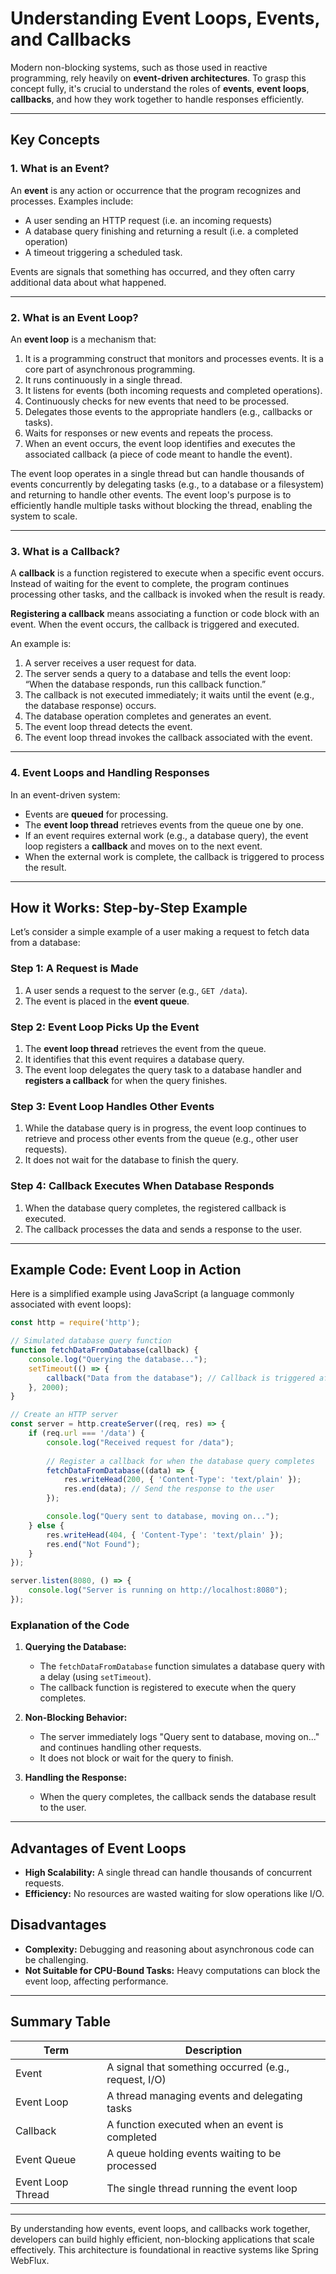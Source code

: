 # Understanding Event Loops, Events, and Callbacks

Modern non-blocking systems, such as those used in reactive programming, rely heavily on **event-driven architectures**. To grasp this concept fully, it's crucial to understand the roles of **events**, **event loops**, **callbacks**, and how they work together to handle responses efficiently.

---

## Key Concepts

### 1. What is an Event?
An **event** is any action or occurrence that the program recognizes and processes. Examples include:

- A user sending an HTTP request (i.e. an incoming requests)
- A database query finishing and returning a result (i.e. a completed operation)
- A timeout triggering a scheduled task.

Events are signals that something has occurred, and they often carry additional data about what happened.

---

### 2. What is an Event Loop?
An **event loop** is a mechanism that:

1. It is a programming construct that monitors and processes events. It is a core part of asynchronous programming. 
2. It runs continuously in a single thread.
3. It listens for events (both incoming requests and completed operations).
4. Continuously checks for new events that need to be processed.
5. Delegates those events to the appropriate handlers (e.g., callbacks or tasks).
6. Waits for responses or new events and repeats the process.
7. When an event occurs, the event loop identifies and executes the associated callback (a piece of code meant to handle the event).

The event loop operates in a single thread but can handle thousands of events concurrently by delegating tasks (e.g., to a database or a filesystem) and returning to handle other events. The event loop's purpose is to efficiently handle multiple tasks without blocking the thread, enabling the system to scale.


---

### 3. What is a Callback?
A **callback** is a function registered to execute when a specific event occurs. Instead of waiting for the event to complete, the program continues processing other tasks, and the callback is invoked when the result is ready.

**Registering a callback** means associating a function or code block with an event. When the event occurs, the callback is triggered and executed.

An example is:

1. A server receives a user request for data.
2. The server sends a query to a database and tells the event loop:  
   “When the database responds, run this callback function.”
3. The callback is not executed immediately; it waits until the event (e.g., the database response) occurs.
4. The database operation completes and generates an event.
5. The event loop thread detects the event.
6. The event loop thread invokes the callback associated with the event.


---

### 4. Event Loops and Handling Responses
In an event-driven system:
- Events are **queued** for processing.
- The **event loop thread** retrieves events from the queue one by one.
- If an event requires external work (e.g., a database query), the event loop registers a **callback** and moves on to the next event.
- When the external work is complete, the callback is triggered to process the result.

---

## How it Works: Step-by-Step Example

Let’s consider a simple example of a user making a request to fetch data from a database:

### Step 1: A Request is Made
1. A user sends a request to the server (e.g., `GET /data`).
2. The event is placed in the **event queue**.

### Step 2: Event Loop Picks Up the Event
1. The **event loop thread** retrieves the event from the queue.
2. It identifies that this event requires a database query.
3. The event loop delegates the query task to a database handler and **registers a callback** for when the query finishes.

### Step 3: Event Loop Handles Other Events
1. While the database query is in progress, the event loop continues to retrieve and process other events from the queue (e.g., other user requests).
2. It does not wait for the database to finish the query.

### Step 4: Callback Executes When Database Responds
1. When the database query completes, the registered callback is executed.
2. The callback processes the data and sends a response to the user.

---

## Example Code: Event Loop in Action
Here is a simplified example using JavaScript (a language commonly associated with event loops):

```javascript
const http = require('http');

// Simulated database query function
function fetchDataFromDatabase(callback) {
    console.log("Querying the database...");
    setTimeout(() => {
        callback("Data from the database"); // Callback is triggered after 2 seconds
    }, 2000);
}

// Create an HTTP server
const server = http.createServer((req, res) => {
    if (req.url === '/data') {
        console.log("Received request for /data");
        
        // Register a callback for when the database query completes
        fetchDataFromDatabase((data) => {
            res.writeHead(200, { 'Content-Type': 'text/plain' });
            res.end(data); // Send the response to the user
        });

        console.log("Query sent to database, moving on...");
    } else {
        res.writeHead(404, { 'Content-Type': 'text/plain' });
        res.end("Not Found");
    }
});

server.listen(8080, () => {
    console.log("Server is running on http://localhost:8080");
});
```

### Explanation of the Code
1. **Querying the Database:**
   - The `fetchDataFromDatabase` function simulates a database query with a delay (using `setTimeout`).
   - The callback function is registered to execute when the query completes.

2. **Non-Blocking Behavior:**
   - The server immediately logs "Query sent to database, moving on..." and continues handling other requests.
   - It does not block or wait for the query to finish.

3. **Handling the Response:**
   - When the query completes, the callback sends the database result to the user.

---

## Advantages of Event Loops
- **High Scalability:** A single thread can handle thousands of concurrent requests.
- **Efficiency:** No resources are wasted waiting for slow operations like I/O.

## Disadvantages
- **Complexity:** Debugging and reasoning about asynchronous code can be challenging.
- **Not Suitable for CPU-Bound Tasks:** Heavy computations can block the event loop, affecting performance.

---

## Summary Table
| Term             | Description                                           |
|------------------|-------------------------------------------------------|
| Event            | A signal that something occurred (e.g., request, I/O) |
| Event Loop       | A thread managing events and delegating tasks         |
| Callback         | A function executed when an event is completed        |
| Event Queue      | A queue holding events waiting to be processed        |
| Event Loop Thread| The single thread running the event loop              |

---

By understanding how events, event loops, and callbacks work together, developers can build highly efficient, non-blocking applications that scale effectively. This architecture is foundational in reactive systems like Spring WebFlux.

